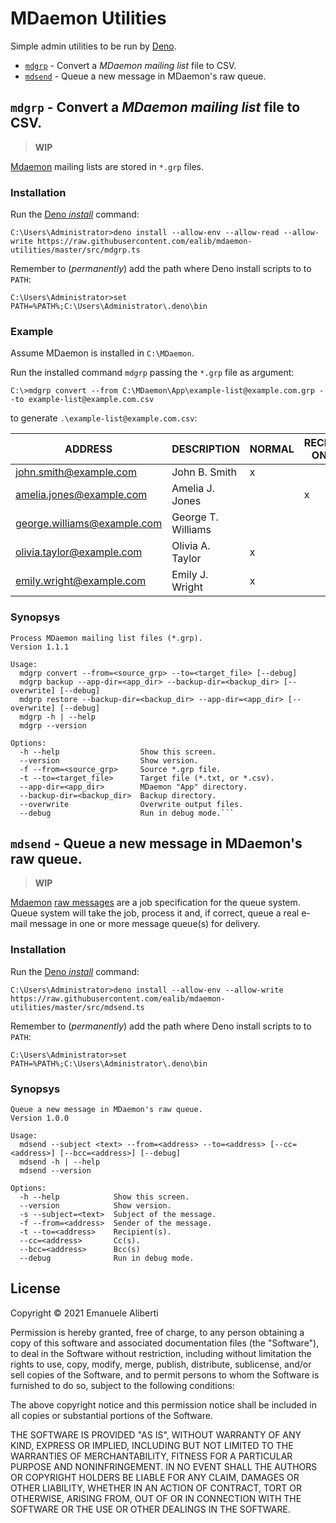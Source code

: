 # MDaemon Utilities

Simple admin utilities to be run by [Deno](https://deno.land).

- [`mdgrp`](#mdgrp---convert-a-mdaemon-mailing-list-file-to-csv) - Convert a *MDaemon mailing list* file to CSV.
- [`mdsend`](#mdsend---queue-a-new-message-in-mdaemons-raw-queue) - Queue a new message in MDaemon's raw queue.

## `mdgrp` - Convert a *MDaemon mailing list* file to CSV.

> **WIP**

[Mdaemon](https://en.wikipedia.org/wiki/MDaemon)
mailing lists are stored in `*.grp` files.

### Installation

Run the [Deno *install*](https://deno.land/manual/tools/script_installer)
command:

```dos
C:\Users\Administrator>deno install --allow-env --allow-read --allow-write https://raw.githubusercontent.com/ealib/mdaemon-utilities/master/src/mdgrp.ts
```

Remember to (*permanently*) add the path where Deno install scripts to
to `PATH`:

```dos
C:\Users\Administrator>set PATH=%PATH%;C:\Users\Administrator\.deno\bin
```

### Example

Assume MDaemon is installed in `C:\MDaemon`.

Run the installed command `mdgrp` passing the `*.grp` file as argument:

```
C:\>mdgrp convert --from C:\MDaemon\App\example-list@example.com.grp --to example-list@example.com.csv
```

to generate `.\example-list@example.com.csv`:

| ADDRESS                     | DESCRIPTION        | NORMAL | RECEIVE ONLY | SEND ONLY |
|-----------------------------|--------------------|--------|--------------|-----------|
| john.smith@example.com      | John B. Smith      | x      |              |           |
| amelia.jones@example.com    | Amelia J. Jones    |        | x            |           |
| george.williams@example.com | George T. Williams |        |              | x         |
| olivia.taylor@example.com   | Olivia A. Taylor   | x      |              |           |
| emily.wright@example.com    | Emily J. Wright    | x      |              |           |


### Synopsys

```
Process MDaemon mailing list files (*.grp).
Version 1.1.1

Usage:
  mdgrp convert --from=<source_grp> --to=<target_file> [--debug]
  mdgrp backup --app-dir=<app_dir> --backup-dir=<backup_dir> [--overwrite] [--debug]
  mdgrp restore --backup-dir=<backup_dir> --app-dir=<app_dir> [--overwrite] [--debug]
  mdgrp -h | --help
  mdgrp --version

Options:
  -h --help                  Show this screen.
  --version                  Show version.
  -f --from=<source_grp>     Source *.grp file.
  -t --to=<target_file>      Target file (*.txt, or *.csv).
  --app-dir=<app_dir>        MDaemon "App" directory.
  --backup-dir=<backup_dir>  Backup directory.
  --overwrite                Overwrite output files.
  --debug                    Run in debug mode.```
```
## `mdsend` - Queue a new message in MDaemon's raw queue.

> **WIP**

[Mdaemon](https://en.wikipedia.org/wiki/MDaemon)
[raw messages](http://help.altn.com/mdaemon/en/raw_the_raw_message_specification.html)
are a job specification for the queue system. Queue system will take the
job, process it and, if correct, queue a real e-mail message in one or
more message queue(s) for delivery.

### Installation

Run the [Deno *install*](https://deno.land/manual/tools/script_installer)
command:

```dos
C:\Users\Administrator>deno install --allow-env --allow-write https://raw.githubusercontent.com/ealib/mdaemon-utilities/master/src/mdsend.ts
```

Remember to (*permanently*) add the path where Deno install scripts to
to `PATH`:

```dos
C:\Users\Administrator>set PATH=%PATH%;C:\Users\Administrator\.deno\bin
```

### Synopsys

```
Queue a new message in MDaemon's raw queue.
Version 1.0.0

Usage:
  mdsend --subject <text> --from=<address> --to=<address> [--cc=<address>] [--bcc=<address>] [--debug]
  mdsend -h | --help
  mdsend --version

Options:
  -h --help            Show this screen.
  --version            Show version.
  -s --subject=<text>  Subject of the message.
  -f --from=<address>  Sender of the message.
  -t --to=<address>    Recipient(s).
  --cc=<address>       Cc(s).
  --bcc=<address>      Bcc(s)
  --debug              Run in debug mode.
```

## License

Copyright &copy; 2021 Emanuele Aliberti

Permission is hereby granted, free of charge, to any person obtaining a
copy of this software and associated documentation files (the
"Software"), to deal in the Software without restriction, including
without limitation the rights to use, copy, modify, merge, publish,
distribute, sublicense, and/or sell copies of the Software, and to
permit persons to whom the Software is furnished to do so, subject to
the following conditions:

The above copyright notice and this permission notice shall be included
in all copies or substantial portions of the Software.

THE SOFTWARE IS PROVIDED "AS IS", WITHOUT WARRANTY OF ANY KIND, EXPRESS
OR IMPLIED, INCLUDING BUT NOT LIMITED TO THE WARRANTIES OF
MERCHANTABILITY, FITNESS FOR A PARTICULAR PURPOSE AND NONINFRINGEMENT.
IN NO EVENT SHALL THE AUTHORS OR COPYRIGHT HOLDERS BE LIABLE FOR ANY
CLAIM, DAMAGES OR OTHER LIABILITY, WHETHER IN AN ACTION OF CONTRACT,
TORT OR OTHERWISE, ARISING FROM, OUT OF OR IN CONNECTION WITH THE
SOFTWARE OR THE USE OR OTHER DEALINGS IN THE SOFTWARE.
